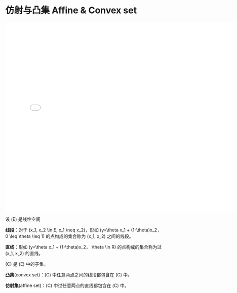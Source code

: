 # 仿射与凸集 Affine & Convex set

<iframe height=600 width=150% src="../caplt.html" frameborder="0" allowfullscreen></iframe>

设 \(E\) 是线性空间

**线段**：对于 \(x_1, x_2 \in E, x_1 \neq x_2\)，形如 \(y=\theta x_1 + (1-\theta)x_2， 0 \leq \theta \leq 1\) 的点构成的集合称为 \(x_1, x_2\) 之间的线段。

**直线**：形如 \(y=\theta x_1 + (1-\theta)x_2， \theta \in R\) 的点构成的集合称为过 \(x_1, x_2\) 的直线。

\(C\) 是 \(E\) 中的子集。   

**凸集**(convex set)：\(C\) 中任意两点之间的线段都包含在 \(C\) 中。

**仿射集**(affine set)：\(C\) 中过任意两点的直线都包含在 \(C\) 中。
